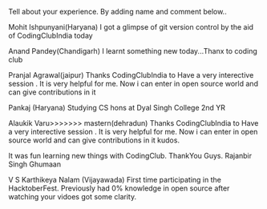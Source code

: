 Tell about your experience.
By adding name and comment below..

Mohit Ishpunyani(Haryana)
I got a glimpse of git version control by the aid of CodingClubIndia today

Anand Pandey(Chandigarh)
I learnt something new today...Thanx to coding club

Pranjal Agrawal(jaipur)
Thanks CodingClubIndia to Have a very interective session . It is very helpful for me.
Now i can enter in open source world and can give contributions in it

Pankaj (Haryana)
Studying CS hons at Dyal Singh College 2nd YR

Alaukik Varu>>>>>>> mastern(dehradun)
Thanks CodingClubIndia to Have a very interective session . It is very helpful for me.
Now i can enter in open source world and can give contributions in it
kudos.

It was fun learning new things with CodingClub. ThankYou Guys.
Rajanbir Singh Ghumaan

V S Karthikeya Nalam (Vijayawada)
First time participating in the HacktoberFest. Previously had 0% knowledge in open source after watching your vidoes got some clarity.
